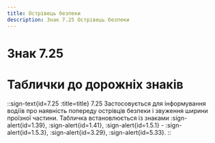 ```yaml
---
title: Острівець безпеки
description: Знак 7.25 Острівець безпеки
---
```

# Знак 7.25
# Таблички до дорожніх знаків
::sign-text{id=7.25 :title=title}
7.25 Застосовується для інформування водіїв про наявність попереду острівців безпеки і звуження ширини проїзної частини. Табличка встановлюється із знаками :sign-alert{id=1.39}, :sign-alert{id=1.41}, :sign-alert{id=1.5.1} - :sign-alert{id=1.5.3}, :sign-alert{id=3.29}, :sign-alert{id=5.33}.
::